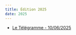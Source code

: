 ```yaml
---
title: Édition 2025
date: 2025
---
```


* [Le Télégramme - 10/06/2025](https://www.letelegramme.fr/finistere/saint-rivoal-29190/le-festival-claviers-dans-les-monts-revient-les-13-et-14-juin-a-saint-rivoal-6833171.php)

